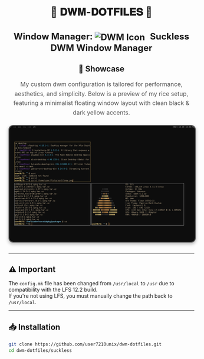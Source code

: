 <div align="center">
  <h1>🌟 <strong>𝐃𝐖𝐌-𝐃𝐎𝐓𝐅𝐈𝐋𝐄𝐒</strong> 🌟</h1>
</div>

<div align="center">
  <h2 style="font-size: 24px;">
    <strong> Window Manager: <a href="https://dwm.suckless.org/" style="text-decoration: none; color: inherit;">
      <img src="https://dwm.suckless.org/favicon.ico" alt="DWM Icon" style="vertical-align: middle; width: 24px; height: 24px; margin-right: 8px;">
      Suckless DWM Window Manager</a> 
    </strong>
  </h2>
</div>


<div align="center" style="margin: 30px 0;">
  <h2>🎨 Showcase</h2>
  <p style="font-size: 16px; line-height: 1.6; color: #555;">
    My custom dwm configuration is tailored for performance, aesthetics, and simplicity.  
    Below is a preview of my rice setup, featuring a minimalist floating window layout with clean black & dark yellow accents.
  </p>
  <img src="pictures/lfsnew.png" 
       alt="Rice Setup Preview" 
       width="600" 
       style="display: block; margin: 20px auto; border: 2px solid #555; border-radius: 12px; box-shadow: 0 4px 10px rgba(0, 0, 0, 0.3);">
</div>

---

## ⚠️ **Important**  
The `config.mk` file has been changed from `/usr/local` to `/usr` due to compatibility with the LFS 12.2 build.  
If you're not using LFS, you must manually change the path back to `/usr/local`.

---

## 📥 **Installation**

```bash
git clone https://github.com/user7210unix/dwm-dotfiles.git
cd dwm-dotfiles/suckless
